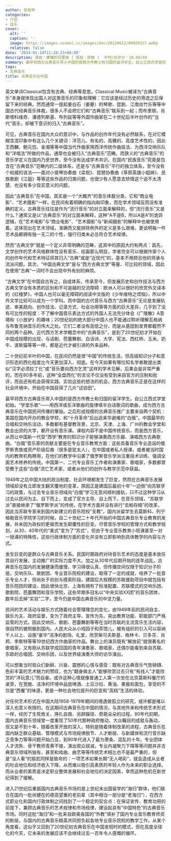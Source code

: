 ```yaml
---
author: 张佳林
categories:
- 介绍
- 音乐
cover:
  alt: ''
  caption: ''
  image: https://images.soomal.cc/images/doc/20120612/00020327.webp
  relative: false
date: '2014-01-14T11:28:23+08:00'
description: 源自：蝉雏的花雾居 | 版权：转载 |  平均/总评分：10.00/40
summary: 最早将西方古典音乐带入中国的是西方传教士和归国的留洋学生。自公立西式学堂初始，“学堂乐歌”――用西洋或东洋歌曲的旋律填半白话歌词的歌曲，成为西方古典音乐在中国民间传播的肇始。之后形成规模的古典音乐推广主要来自两个契机：美国在国内开办的教会学校，和“十月革命”后出逃来华避难的“白俄”……
tags:
- 古典音乐
title: 古典音乐在中国
---
```


英文单词Classical包含有古典、经典等意思。Classical Music被译为“古典音乐”本身就体现出国人对这类音乐的印象和理解：它应该是经过历史的筛选之后保留下来的经典。然而通常一提起姜白石（姜夔）的琴歌、昆剧、江南丝竹乐等等中国古代经典音乐体裁，很多人不会把它们和“古典音乐”联系到一起；而布里顿、肖斯塔科维奇、潘德列斯基、布列兹等等外国作曲家在二十世纪后半叶创作的“当代”音乐，却被下意识的归入“古典音乐”。

可见，古典音乐在国内大众的意识中，与作品的创作年代没有必然联系，在对它模糊含混印象中有这么几个关键词：洋范儿、有名的、高雅的、高度艺术性的。因此王西麟、鲍元恺、金湘等等中国当代作曲家用西洋传统作曲技法、为西洋交响乐队和“洋唱法”所做的作品，通常也会被归入“古典音乐”范畴。而狭义的“古典音乐”的音乐学定义在国内乃至世界，至今没有达成学术共识。在国内“民族音乐”究竟是包含在“古典音乐”范畴内的二级体系，还是与“古典音乐”平行的独立体系，至今没有个权威的说法――面对小提琴协奏曲《梁祝》、琵琶协奏曲《草原英雄小姐妹》、民族歌剧《江姐》等等这些作品的归类问题，也很少有人愿意去矫情这个说不太清楚、也没有多少现实意义的问题。

因此“古典音乐”在中国，其实是一个“大概齐”的音乐体裁分类，它和“商业电影”、“艺术摄影”一样，在民间有着明确的指向和印象，而在学术领域反而没有准确的定义。古典音乐往往是作为“流行音乐”的对立面来解释的，但“流行音乐”又是什么？通常又是以“古典音乐”的对立面来解释，这种“A不是B，所以A是A”的诡异逻辑，在“艺术电影”与“商业电影”、“艺术摄影”与“新闻摄影”的解释中也被使用着。这体现出在艺术领域，准确而又能排除例外的定义是多么艰难，更说明每一件艺术品都拥有独一无二的个性，强行归类未必总符合艺术规律。

然而“古典文学”就是一个定义非常明确的范畴，这其中的原因大约有两点：首先，文学创作的艺术风格群体性没有音乐、绘画那么明显，学者完全可以根据作家个人的创作年代和艺术特征将其归入“古典”或是“近现代”的，基本不用顾忌他的师承与流派问题。其次，“中国古典文学”是与“西方古典文学”等量、可比较的领域，因此在使用“古典”一词时不会出现中外有别的麻烦。

“古典文学”在中国自古有之，自成体系，传承至今，但发展历史和创作技法与西方古典文学没有本质的区别和不可逾越的交流障碍：欧洲人可以很好的欣赏外文译本的《红楼梦》，中国人也可以毫无障碍的阅读中文版的《少年维特之烦恼》，所以中外文学比较可以成为一个学科。而中国的古代音乐与西方“古典音乐”无论是发展轨迹、审美趋向、创作技法、记录方式、社会功用等等方面的巨大差异，几乎到了没有可比性的程度：不了解中国音乐表达方式的外国人无法充分体会《广陵散》A意境和《小放驴》的趣味；20世纪初的绝大部分中国人也不能通过聆听理解瓦格纳与布鲁克纳音乐的伟大之处。它们二者没有高低之分，而是从基因到发育都截然不同的两个品种。近代西方艺术学概念中的“古典音乐”，是到了20世纪初才开始在中国成规模的出现，与话剧、芭蕾舞剧、白话诗、大学、宪法、西红柿、玉米、奶牛、波斯猫等等一样，都是近代才被引进的外来品种。

二十世纪前半叶的中国，在民间仍然是很“中国”的传统生活，但高级知识分子和意识形态的西化程度比今天更加深入、彻底。在今天如果有哪位知名学者敢提出类似“汉字必须拉丁化”或“音乐要向西方乞灵”这样的学术见解，后果会是非常严重的。而在80多年前，这种“全盘西化”的言论不仅没有受到来自官方的压制和批评，而且还有机会获得实践、实验这些的想法的机会。西方古典音乐正是在这样的社会环境中，开始在中国获得了几片“试验田”。

最早将西方古典音乐带入中国的是西方传教士和归国的留洋学生。自公立西式学堂初始，“学堂乐歌”――用西洋或东洋歌曲的旋律填半白话歌词的歌曲，成为西方古典音乐在中国民间传播的肇始。之后形成规模的古典音乐推广主要来自两个契机：美国在国内开办的教会学校，和“十月革命”后出逃来华避难的“白俄”。中国最早的合唱和交响乐活动，多数都有基督教背景，北京、天津、上海、广州的教会学堂和教会出资的大学，都开设有音乐课。课程内容不是中国传统音乐，而是西方音乐，从而让中国新一代受“西学”教育的知识分子能够演奏西方乐器、演唱西方古典歌曲。“白俄”音乐家的贡献主要是在专业音乐教育方面：这些具备音乐专业造诣的俄罗斯贵族或资产阶级后裔（很多是犹太人），在中国或者私人授课，或者被当时国内的教育机构聘用，在他们的教学中沿袭了俄罗斯音乐学派注重技术训练、强调全面艺术修养的传统。中国第一、二代专业音乐工作者和演奏家、歌唱家，多数都曾受教于这些“白俄”流亡艺术家，或者从他们的创作与教学示范中获益。

1949年之后中国大陆的政治制度、社会环境都发生了巨变，然而在古典音乐发展领域却没有立即发生翻天覆地的变革，原因正是建国后最初十年“一边倒”向苏联学习的政策，与过去专业音乐领域向“白俄”学习无意间顺利接轨，只不过这种学习从过去以民间为主、自下而上，变成了官方主导、自上而下。在音乐领域，“苏联学派”直接继承了“俄罗斯学派”的传统，在学术方面并没有进行“去粕存精”的改革，因此当苏联专家来到国内新建立的音乐院校“支教”，国内派留学生去莫斯科、列宁格勒音乐学院学习的时候，自二十世纪二十年代开始的中国古典音乐专业教育的发展，并未因为政权的更替而发生颠覆性的巨变。尽管音乐学校的管理方式和教学规划，从30、40年代的“美式”变为了“苏式”，但由于专业音乐教育小班课甚至一对一授课的特殊性，这些行政体制方面的变化并没有立即影响到具体教学的内容与方式。

发生巨变的是群众与古典音乐关系。民国时期政府对待音乐艺术的态度是基本放任其自行发展，主动推广的实际力度不大。加之从30年代后期开始的连年战乱，古典音乐在国内的发展健康而缓慢，学习得很认真，但传播空间仅限于知识分子阶层。交响乐队、歌剧团、专业音乐院校的建设，取得了一定的成就，培养了一批音乐专业人才，但尚处于初创与摸索阶段。建国后大规模的苏联援助项目中就包括有音乐院团的建设，因此很快北京、上海有拥有了标准配置、苏联模式的交响乐团、歌剧院、芭蕾舞团和音乐学院，这些早期多冠名以“中央实验XX团”的音乐团体，数年后去掉“实验”二字，至今仍是中国古典音乐的中坚力量。

民间的艺术活动与娱乐方式随着社会管理理念的变化，由1949年前的民间自主、娱乐为主、政府监督，变为了政府主导、宣传为先、突出教育功能、职能部门严格监管的方式。因此交响乐、歌剧、芭蕾舞剧等等在当时苏联的主流音乐生活内容，很自然的被照搬到国内。人民大众从小戏园子和茶馆儿，被有组织的引入可以容纳千人以上、设施“豪华”洁净的剧场、礼堂，欣赏柴可夫斯基、格林卡、贝多芬、肖邦、李斯特等等19世纪西方作曲家的作品。舞台上的演员既有“解放前”就很著名的歌唱家，又有刚从苏联学成回国的青年演奏家、歌唱家，还偶尔能看到来自苏联、东欧的合唱团、交响乐团，以及世界级演奏大师的访华演出。

可以想象当时观众们新鲜、兴奋、震撼的心情与感受：既有对古典音乐气势磅礴、色彩丰富的艺术魅力的赞叹，也为“翻身做主人”能够欣赏过去只有“有钱人”才能欣赏的“洋玩意儿”而自豪。或许这种心情就像普通工人第一次坐在北京莫斯科餐厅的桌旁，在宽敞、洁净的环境中品尝啤酒、土豆沙拉、黄油、果酱和面包，享受的不仅是“西餐”的味道，更是一种社会地位提升的巨变和“高档”生活的体验。

对任何艺术形式在中国大陆1958-1979年期间的境遇做孤立的研究，或许都是难以深入也意义有限的。在这期间古典音乐在中国的情况，与其他外来和传统艺术形式一样，经历了生死攸关、挣扎自救、另辟蹊径、奇葩朵朵的过程。80年代初期，国内古典音乐领域曾一度重现了50年代那种政府推动、大众瞩目的成就与轰动，但又是不到十年，随着改革开放的深入，特别是随着体制改革的进程，古典音乐在国内缺乏群众基础、管理模式与市场规律脱节、人才断层、与新媒体和流行音乐缺乏竞争力等等问题开始凸显，到90年代进入了最为萧条、混乱的十年。专业团体人才流失、骨干教师青黄不接，演出观众锐减，专业内凝聚力下降等等问题并非古典音乐领域所独有，甚至和戏曲、曲艺等等传统艺术相比也不是最严重的，但是“没人看”的尴尬同样是致命的：一项艺术如果长期“无人喝彩”，就会造成从业者的社会地位和经济收入下降，从而难以吸引高素质的年轻人作为未来的职业选择。而从业者的素质是决定职业整体发展和社会地位的决定因素，幸而这种危机在新世纪得到了缓解。

进入21世纪后重振国内古典音乐市场的是上世纪末出国留学的“海归”群体，他们联合在国内一批尚健在的德高望重的老前辈（其中相当一部分是“老海归”），在西方式职业化和国内行政体制之间找到了一个稳定的契合点：在保证宣传、教育功用的前提下，兼顾古典音乐的艺术规律和市场规律，建设起具有“中国特色”的古典音乐市场。同时这批“海归”和一批来自欧美各国的“外教”填补了国内专业音乐教育师资的断层，与国内的古典音乐精英共同担负起各地专业音乐院校的教学工作。从某个角度看，这似乎又回到了20世纪初古典音乐在中国发轫时的模式，但在高度全球化的今天，它未来的发展应该不会继续过去一百年令人感慨的循环。